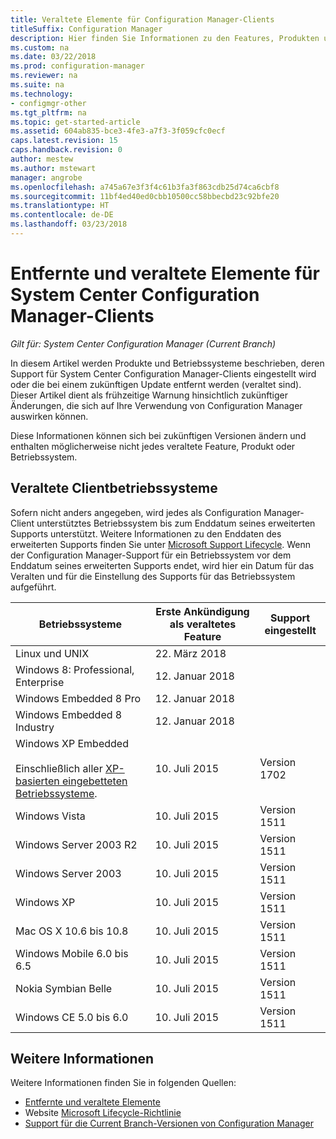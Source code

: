 ```yaml
---
title: Veraltete Elemente für Configuration Manager-Clients
titleSuffix: Configuration Manager
description: Hier finden Sie Informationen zu den Features, Produkten und Betriebssystemen, die von System Center Configuration Manager für Clients nicht mehr unterstützt werden.
ms.custom: na
ms.date: 03/22/2018
ms.prod: configuration-manager
ms.reviewer: na
ms.suite: na
ms.technology:
- configmgr-other
ms.tgt_pltfrm: na
ms.topic: get-started-article
ms.assetid: 604ab835-bce3-4fe3-a7f3-3f059cfc0ecf
caps.latest.revision: 15
caps.handback.revision: 0
author: mestew
ms.author: mstewart
manager: angrobe
ms.openlocfilehash: a745a67e3f3f4c61b3fa3f863cdb25d74ca6cbf8
ms.sourcegitcommit: 11bf4ed40ed0cbb10500cc58bbecbd23c92bfe20
ms.translationtype: HT
ms.contentlocale: de-DE
ms.lasthandoff: 03/23/2018
---
```

# <a name="removed-and-deprecated-items-for-system-center-configuration-manager-clients"></a>Entfernte und veraltete Elemente für System Center Configuration Manager-Clients

*Gilt für: System Center Configuration Manager (Current Branch)*

In diesem Artikel werden Produkte und Betriebssysteme beschrieben, deren Support für System Center Configuration Manager-Clients eingestellt wird oder die bei einem zukünftigen Update entfernt werden (veraltet sind). Dieser Artikel dient als frühzeitige Warnung hinsichtlich zukünftiger Änderungen, die sich auf Ihre Verwendung von Configuration Manager auswirken können.  

Diese Informationen können sich bei zukünftigen Versionen ändern und enthalten möglicherweise nicht jedes veraltete Feature, Produkt oder Betriebssystem.  

## <a name="deprecated-client-operating-systems"></a>Veraltete Clientbetriebssysteme  

 Sofern nicht anders angegeben, wird jedes als Configuration Manager-Client unterstütztes Betriebssystem bis zum Enddatum seines erweiterten Supports unterstützt. Weitere Informationen zu den Enddaten des erweiterten Supports finden Sie unter [Microsoft Support Lifecycle](https://support.microsoft.com/lifecycle). Wenn der Configuration Manager-Support für ein Betriebssystem vor dem Enddatum seines erweiterten Supports endet, wird hier ein Datum für das Veralten und für die Einstellung des Supports für das Betriebssystem aufgeführt.  

|**Betriebssysteme**|**Erste Ankündigung als veraltetes Feature**|**Support eingestellt**|  
|-|-|-|
|Linux und UNIX|22. März 2018||
|Windows 8: Professional, Enterprise|12. Januar 2018||
|Windows Embedded 8 Pro|12. Januar 2018||
|Windows Embedded 8 Industry|12. Januar 2018||
|Windows XP Embedded <br><br> Einschließlich aller [XP-basierten eingebetteten Betriebssysteme](/sccm/core/plan-design/configs/supported-operating-systems-for-clients-and-devices#windows-embedded-computers).|10. Juli 2015|Version 1702| 
|Windows Vista|10. Juli 2015|Version 1511| 
|Windows Server 2003 R2|10. Juli 2015|Version 1511|
|Windows Server 2003|10. Juli 2015|Version 1511|   
|Windows XP|10. Juli 2015|Version 1511|  
|Mac OS X 10.6 bis 10.8|10. Juli 2015|Version 1511|  
|Windows Mobile 6.0 bis 6.5|10. Juli 2015|Version 1511|  
|Nokia Symbian Belle|10. Juli 2015|Version 1511|  
|Windows CE 5.0 bis 6.0|10. Juli 2015|Version 1511|  


## <a name="more-information"></a>Weitere Informationen
Weitere Informationen finden Sie in folgenden Quellen:
 - [Entfernte und veraltete Elemente](/sccm/core/plan-design/changes/deprecated/removed-and-deprecated)
 - Website [Microsoft Lifecycle-Richtlinie](https://support.microsoft.com/lifecycle)
 - [Support für die Current Branch-Versionen von Configuration Manager](/sccm/core/servers/manage/current-branch-versions-supported)